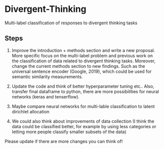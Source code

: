 # Divergent-Thinking
Multi-label classification of responses to divergent thinking tasks

## Steps

1. Improve the introduction + methods section and write a new proposal. More specific focus on the multi-label problem and previous work on the classification of data related to divergent thinking tasks. Moreover, change the current methods section to new findings. Such as the universal sentence encoder (Google, 2019), which could be used for semantic similarity measurements. 

2. Update the code and think of better hyperparameter tuning etc.. Also, transfer final dataframe to python, there are more possibilities for neural networks (keras and tenserflow). 

3. Maybe compare neural networks for multi-lable classification to latent dirichlet allocation 

4. We could also think about improvements of data collection (I think the data could be classified better, for example by using less categories or letting more people classify smaller subsets of the data)

Please update if there are more changes you can think of!
